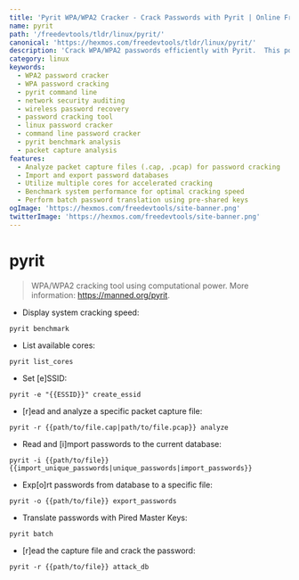 ```yaml
---
title: 'Pyrit WPA/WPA2 Cracker - Crack Passwords with Pyrit | Online Free DevTools by Hexmos'
name: pyrit
path: '/freedevtools/tldr/linux/pyrit/'
canonical: 'https://hexmos.com/freedevtools/tldr/linux/pyrit/'
description: 'Crack WPA/WPA2 passwords efficiently with Pyrit.  This powerful command-line tool utilizes computational power for fast cracking. Free online tool, no registration required.'
category: linux
keywords:
  - WPA2 password cracker
  - WPA password cracking
  - pyrit command line
  - network security auditing
  - wireless password recovery
  - password cracking tool
  - linux password cracker
  - command line password cracker
  - pyrit benchmark analysis
  - packet capture analysis
features:
  - Analyze packet capture files (.cap, .pcap) for password cracking
  - Import and export password databases
  - Utilize multiple cores for accelerated cracking
  - Benchmark system performance for optimal cracking speed
  - Perform batch password translation using pre-shared keys
ogImage: 'https://hexmos.com/freedevtools/site-banner.png'
twitterImage: 'https://hexmos.com/freedevtools/site-banner.png'
---
```


# pyrit

> WPA/WPA2 cracking tool using computational power.
> More information: <https://manned.org/pyrit>.

- Display system cracking speed:

`pyrit benchmark`

- List available cores:

`pyrit list_cores`

- Set [e]SSID:

`pyrit -e "{{ESSID}}" create_essid`

- [r]ead and analyze a specific packet capture file:

`pyrit -r {{path/to/file.cap|path/to/file.pcap}} analyze`

- Read and [i]mport passwords to the current database:

`pyrit -i {{path/to/file}} {{import_unique_passwords|unique_passwords|import_passwords}}`

- Exp[o]rt passwords from database to a specific file:

`pyrit -o {{path/to/file}} export_passwords`

- Translate passwords with Pired Master Keys:

`pyrit batch`

- [r]ead the capture file and crack the password:

`pyrit -r {{path/to/file}} attack_db`
